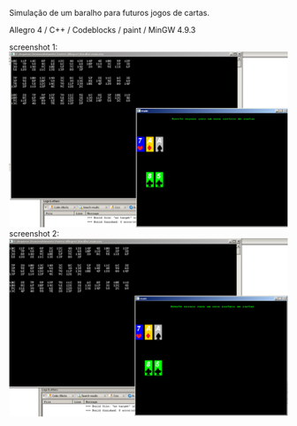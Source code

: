 Simulação de um baralho para futuros jogos de cartas.

Allegro 4 / C++ / Codeblocks / paint / MinGW 4.9.3


screenshot 1:
![alt tag](screen1.png)
screenshot 2:
![alt tag](screen2.png)
